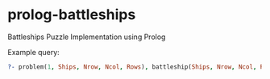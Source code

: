 # prolog-battleships
Battleships Puzzle Implementation using Prolog

Example query:

```prolog
?- problem(1, Ships, Nrow, Ncol, Rows), battleship(Ships, Nrow, Ncol, Rows), maplist(portray_clause, Rows).
```
